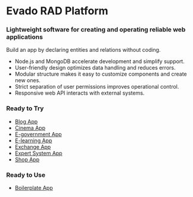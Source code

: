 # Evado RAD Platform

### Lightweight software for creating and operating reliable web applications

Build an app by declaring entities and relations without coding.

- Node.js and MongoDB accelerate development and simplify support.
- User-friendly design optimizes data handling and reduces errors.
- Modular structure makes it easy to customize components and create new ones.
- Strict separation of user permissions improves operational control.
- Responsive web API interacts with external systems.

### Ready to Try

- [Blog App](https://github.com/mkhorin/evado-app-blog)
- [Cinema App](https://github.com/mkhorin/evado-app-cinema)
- [E-government App](https://github.com/mkhorin/evado-app-egov)
- [E-learning App](https://github.com/mkhorin/evado-app-elearning)
- [Exchange App](https://github.com/mkhorin/evado-app-exchange)
- [Expert System App](https://github.com/mkhorin/evado-app-expert)
- [Shop App](https://github.com/mkhorin/evado-app-shop)

### Ready to Use

- [Boilerplate App](https://github.com/mkhorin/evado-app-boilerplate)